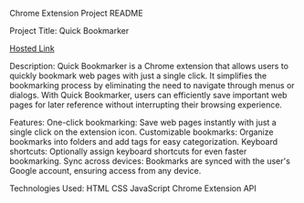 Chrome Extension Project README

Project Title: Quick Bookmarker

[Hosted Link](https://drive.google.com/file/d/1FjXSscBZ6NnGY5oMwXSvTyEyE6CZlPOR/view?usp=drive_link)


Description:
Quick Bookmarker is a Chrome extension that allows users to quickly bookmark web pages with just a single click. It simplifies the bookmarking process by eliminating the need to navigate through menus or dialogs. With Quick Bookmarker, users can efficiently save important web pages for later reference without interrupting their browsing experience.



Features:
One-click bookmarking: Save web pages instantly with just a single click on the extension icon.
Customizable bookmarks: Organize bookmarks into folders and add tags for easy categorization.
Keyboard shortcuts: Optionally assign keyboard shortcuts for even faster bookmarking.
Sync across devices: Bookmarks are synced with the user's Google account, ensuring access from any device.


Technologies Used:
HTML
CSS
JavaScript
Chrome Extension API